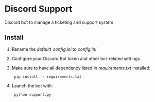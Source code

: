 # Discord Support
Discord bot to manage a ticketing and support system

## Install
1. Rename the *default_config.ini* to *config.ini*
2. Configure your Discord Bot token and other bot-related settings
3. Make sure to have all dependency listed in *requirements.txt* installed:

        pip install -r requirements.txt

4. Launch the bot with:

        python support.py
